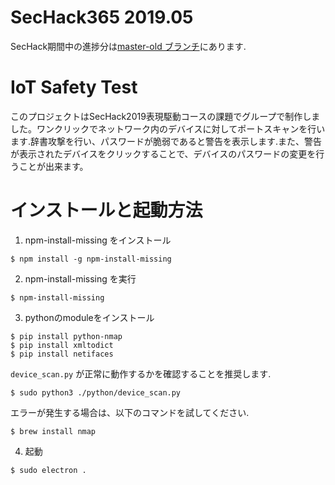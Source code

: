 # SecHack365 2019.05
SecHack期間中の進捗分は[master-old ブランチ](https://github.com/JPNYKW/SecHack365_2019_0502/tree/master-old)にあります.  

# IoT Safety Test

このプロジェクトはSecHack2019表現駆動コースの課題でグループで制作しました。ワンクリックでネットワーク内のデバイスに対してポートスキャンを行います.辞書攻撃を行い、パスワードが脆弱であると警告を表示します.また、警告が表示されたデバイスをクリックすることで、デバイスのパスワードの変更を行うことが出来ます。

# インストールと起動方法

1. npm-install-missing をインストール

```
$ npm install -g npm-install-missing
```

2. npm-install-missing を実行

```
$ npm-install-missing
```

3. pythonのmoduleをインストール

```
$ pip install python-nmap
$ pip install xmltodict
$ pip install netifaces
```

`device_scan.py` が正常に動作するかを確認することを推奨します.

```
$ sudo python3 ./python/device_scan.py
```

エラーが発生する場合は、以下のコマンドを試してください.

```
$ brew install nmap
```

4. 起動

```
$ sudo electron .
```
